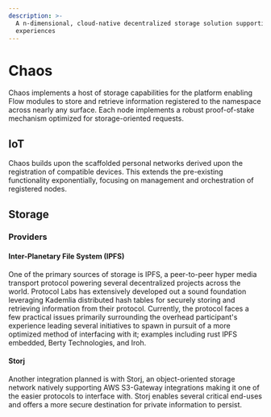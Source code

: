 ```yaml
---
description: >-
  A n-dimensional, cloud-native decentralized storage solution supporting IoT
  experiences
---
```


# Chaos

Chaos implements a host of storage capabilities for the platform enabling Flow modules to store and retrieve information registered to the namespace across nearly any surface. Each node implements a robust proof-of-stake mechanism optimized for storage-oriented requests.&#x20;

## IoT

Chaos builds upon the scaffolded personal networks derived upon the registration of compatible devices. This extends the pre-existing functionality exponentially, focusing on management and orchestration of registered nodes.&#x20;

## Storage

### Providers

#### Inter-Planetary File System (IPFS)

One of the primary sources of storage is IPFS, a peer-to-peer hyper media transport protocol powering several decentralized projects across the world. Protocol Labs has extensively developed out a sound foundation leveraging Kademlia distributed hash tables for securely storing and retrieving information from their protocol. Currently, the protocol faces a few practical issues primarily surrounding the overhead participant's experience leading several initiatives to spawn in pursuit of a more optimized method of interfacing with it; examples including rust IPFS embedded, Berty Technologies, and Iroh.

#### Storj

Another integration planned is with Storj, an object-oriented storage network natively supporting AWS S3-Gateway integrations making it one of the easier protocols to interface with. Storj enables several critical end-uses and offers a more secure destination for private information to persist.
